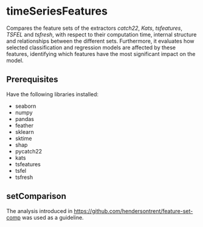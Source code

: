 # timeSeriesFeatures

Compares the feature sets of the extractors _catch22_, _Kats_, _tsfeatures_, _TSFEL_ and _tsfresh_, with respect to their computation time, internal structure and relationships between the different sets.
Furthermore, it evaluates how selected classification and regression models are affected by these features, identifying which features have the most significant impact on the model.





## Prerequisites

Have the following libraries installed:

- seaborn
- numpy
- pandas
- feather
- sklearn
- sktime
- shap
- pycatch22
- kats
- tsfeatures
- tsfel
- tsfresh


## setComparison

The analysis introduced in https://github.com/hendersontrent/feature-set-comp was used as a guideline.



